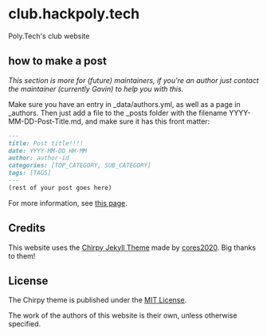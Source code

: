 # club.hackpoly.tech

Poly.Tech's club website

## how to make a post

*This section is more for (future) maintainers, if you're an author just contact the maintainer (currently Gavin) to help you with this.*

Make sure you have an entry in _data/authors.yml, as well as a page in _authors. Then just add a file to the _posts folder with the filename YYYY-MM-DD-Post-Title.md, and make sure it has this front matter:

```md
---
title: Post title!!!!
date: YYYY-MM-DD HH-MM
author: author-id
categories: [TOP_CATEGORY, SUB_CATEGORY]
tags: [TAGS]
---
(rest of your post goes here)
```

For more information, see [this page](https://chirpy.cotes.page/posts/write-a-new-post/).

## Credits

This website uses the [Chirpy Jekyll Theme](https://github.com/cotes2020/jekyll-theme-chirpy) made by [cores2020](https://github.com/cotes2020). Big thanks to them!

## License

The Chirpy theme is published under the [MIT License](https://github.com/cotes2020/jekyll-theme-chirpy/LICENSE).

The work of the authors of this website is their own, unless otherwise specified.
